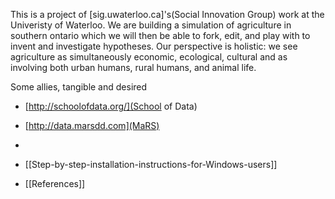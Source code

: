 This is a project of [sig.uwaterloo.ca]'s(Social Innovation Group) work at the Univeristy of Waterloo. We are building a simulation of agriculture in southern ontario which we will then be able to fork, edit, and play with to invent and investigate hypotheses. Our perspective is holistic: we see agriculture as simultaneously economic, ecological, cultural and as involving both urban humans, rural humans, and animal life.

Some allies, tangible and desired
* [http://schoolofdata.org/](School of Data)
* [http://data.marsdd.com](MaRS)
* 


* [[Step-by-step-installation-instructions-for-Windows-users]]
* [[References]]

